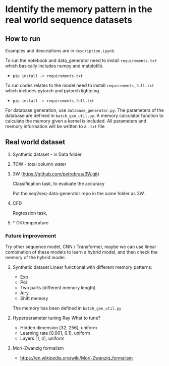 # Identify the memory pattern in the real world sequence datasets

## How to run

Examples and descriptions are in `description.ipynb`.

To run the notebook and data_generator need to install `requirements.txt` which basically includes numpy and matplotlib.

- `pip install -r requirements.txt`

To run codes relates to the model need to install `requirements_full.txt` which includes pytorch and pytorch lightning.

- `pip install -r requirements_full.txt`

For database generation, use `database_generator.py`. The parameters of the database are defined in `batch_gen_util.py`. 
A memory calculator function to calculate the memory given a kernel is included. All parameters and memory information will be written to a `.txt` file.

## Real world dataset

1. Synthetic dataset - in Data folder
2. TCW - total column water 
3. 3W (https://github.com/petrobras/3W.git)

    Classification task, to evaluate the accuracy

    Put the seq2seq-data-generator repo in the same folder as 3W.
4. CFD

    Regression task, 

5. \* Oil temperature

### Future improvement

Try other sequence model, CNN / Transformer, maybe we can use linear combination of these models to learn a hybrid model, and then check the memory of the hybrid model.


1. Synthetic dataset
    Linear functional with different memory patterns:
    - Exp
    - Pol
    - Two parts (different memory length)
    - Airy
    - Shift memory

    The memory has been defined in `batch_gen_util.py`

2. Hyperparameter tuning
    Ray
    What to tune?
    - Hidden dimension [32, 256], uniform
    - Learning rate [0.001, 0.1], uniform
    - Layers [1, 4], uniform

3. Mori-Zwanzig formalism
    - https://en.wikipedia.org/wiki/Mori-Zwanzig_formalism




